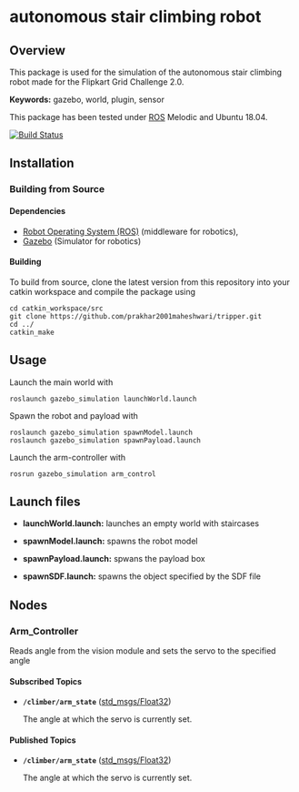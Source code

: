 # autonomous stair climbing robot

## Overview

This package is used for the simulation of the autonomous stair climbing robot made for the Flipkart Grid Challenge 2.0.

**Keywords:** gazebo, world, plugin, sensor


This package has been tested under [ROS] Melodic and Ubuntu 18.04. 

[![Build Status](http://rsl-ci.ethz.ch/buildStatus/icon?job=ros_best_practices)](http://rsl-ci.ethz.ch/job/ros_best_practices/)







## Installation

### Building from Source

#### Dependencies

- [Robot Operating System (ROS)](http://wiki.ros.org) (middleware for robotics),
- [Gazebo] (Simulator for robotics) 

#### Building

To build from source, clone the latest version from this repository into your catkin workspace and compile the package using

	cd catkin_workspace/src
	git clone https://github.com/prakhar2001maheshwari/tripper.git
	cd ../
	catkin_make



## Usage

Launch the main world with

	roslaunch gazebo_simulation launchWorld.launch

Spawn the robot and payload with

	roslaunch gazebo_simulation spawnModel.launch
	roslaunch gazebo_simulation spawnPayload.launch

Launch the arm-controller with 

	rosrun gazebo_simulation arm_control


## Launch files

* **launchWorld.launch:** launches an empty world with staircases

* **spawnModel.launch:** spawns the robot model

* **spawnPayload.launch:** spwans the payload box  

* **spawnSDF.launch:** spawns the object specified by the SDF file







 

## Nodes

### Arm_Controller

Reads angle from the vision module and sets the servo to the specified angle


#### Subscribed Topics

* **`/climber/arm_state`** ([std_msgs/Float32])

	The angle at which the servo is currently set.



#### Published Topics

* **`/climber/arm_state`** ([std_msgs/Float32])

	The angle at which the servo is currently set.




[ROS]: http://www.ros.org
[Gazebo]: http://gazebosim.org
[rviz]: http://wiki.ros.org/rviz
[std_msgs/Float32]: http://docs.ros.org/melodic/api/std_msgs/html/msg/Float32.html
